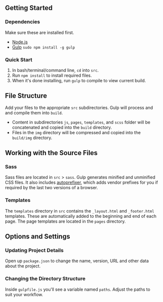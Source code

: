 ## Getting Started

### Dependencies
Make sure these are installed first.

- [Node.js](http://nodejs.org)
- [Gulp](http://gulpjs.com) `sudo npm install -g gulp`

### Quick Start

1. In bash/terminal/command line, `cd` into `src`.
2. Run `npm install` to install required files.
3. When it's done installing, run `gulp` to compile to view current build.

## File Structure

Add your files to the appropriate `src` subdirectories. Gulp will process and and compile them into `build`.

- Content in subdirectories `js`, `pages`, `templates`, and `scss` folder will be concatenated and copied into the `build` directory.
- Files in the `img` directory will be compressed and copied into the `build/img` directory.

## Working with the Source Files

### Sass

Sass files are located in `src` > `sass`. Gulp generates minified and unminified CSS files. It also includes [autoprefixer](https://github.com/postcss/autoprefixer), which adds vendor prefixes for you if required by the last two versions of a browser.


### Templates

The `templates` directory in `src` contains the `_layout.html` and `_footer.html` templates. These are automatically added to the beginning and end of each page. The page templates are located in the `pages` directory. 


## Options and Settings

### Updating Project Details
Open up `package.json` to change the name, version, URL and other data about the project.

### Changing the Directory Structure
Inside `gulpfile.js` you'll see a variable named `paths`. Adjust the paths to suit your workflow.




